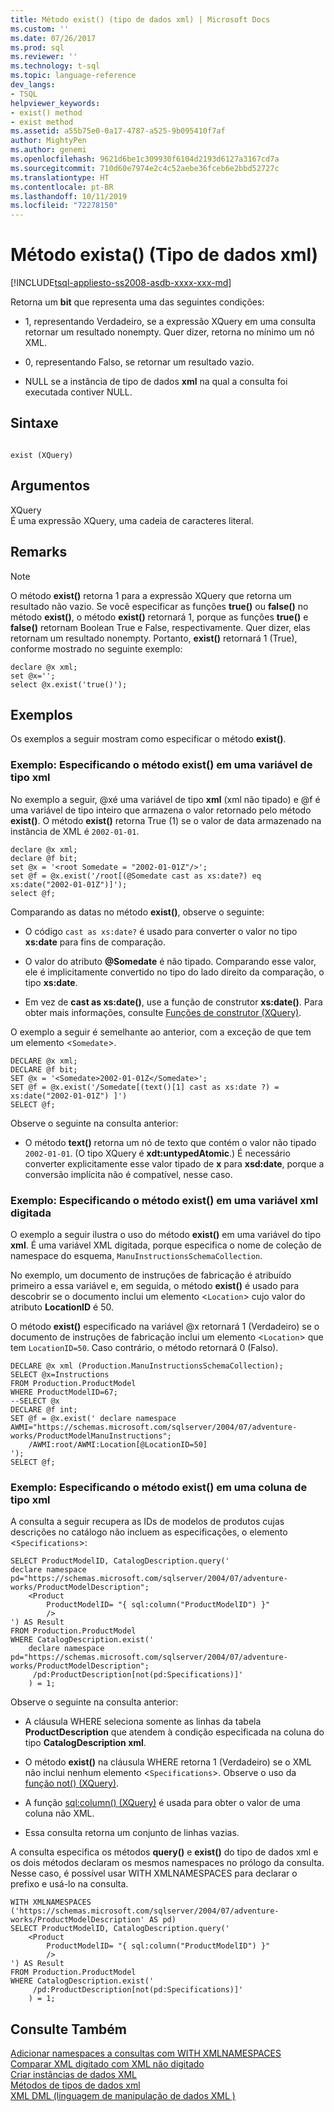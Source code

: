 ```yaml
---
title: Método exist() (tipo de dados xml) | Microsoft Docs
ms.custom: ''
ms.date: 07/26/2017
ms.prod: sql
ms.reviewer: ''
ms.technology: t-sql
ms.topic: language-reference
dev_langs:
- TSQL
helpviewer_keywords:
- exist() method
- exist method
ms.assetid: a55b75e0-0a17-4787-a525-9b095410f7af
author: MightyPen
ms.author: genemi
ms.openlocfilehash: 9621d6be1c309930f6104d2193d6127a3167cd7a
ms.sourcegitcommit: 710d60e7974e2c4c52aebe36fceb6e2bbd52727c
ms.translationtype: HT
ms.contentlocale: pt-BR
ms.lasthandoff: 10/11/2019
ms.locfileid: "72278150"
---
```

# <a name="exist-method-xml-data-type"></a>Método exista() (Tipo de dados xml)
[!INCLUDE[tsql-appliesto-ss2008-asdb-xxxx-xxx-md](../../includes/tsql-appliesto-ss2008-asdb-xxxx-xxx-md.md)]

  Retorna um **bit** que representa uma das seguintes condições:  
  
-   1, representando Verdadeiro, se a expressão XQuery em uma consulta retornar um resultado nonempty. Quer dizer, retorna no mínimo um nó XML.  
  
-   0, representando Falso, se retornar um resultado vazio.  
  
-   NULL se a instância de tipo de dados **xml** na qual a consulta foi executada contiver NULL.  
  
## <a name="syntax"></a>Sintaxe  
  
```  
  
exist (XQuery)   
```  
  
## <a name="arguments"></a>Argumentos  
 XQuery  
 É uma expressão XQuery, uma cadeia de caracteres literal.  
  
## <a name="remarks"></a>Remarks  
  
> [!NOTE]  
>  O método **exist()** retorna 1 para a expressão XQuery que retorna um resultado não vazio. Se você especificar as funções **true()** ou **false()** no método **exist()**, o método **exist()** retornará 1, porque as funções **true()** e **false()** retornam Boolean True e False, respectivamente. Quer dizer, elas retornam um resultado nonempty. Portanto, **exist()** retornará 1 (True), conforme mostrado no seguinte exemplo:  
  
```  
declare @x xml;  
set @x='';  
select @x.exist('true()');   
```  
  
## <a name="examples"></a>Exemplos  
 Os exemplos a seguir mostram como especificar o método **exist()**.  
  
### <a name="example-specifying-the-exist-method-against-an-xml-type-variable"></a>Exemplo: Especificando o método exist() em uma variável de tipo xml  
 No exemplo a seguir, @xé uma variável de tipo **xml** (xml não tipado) e @f é uma variável de tipo inteiro que armazena o valor retornado pelo método **exist()**. O método **exist()** retorna True (1) se o valor de data armazenado na instância de XML é `2002-01-01`.  
  
```  
declare @x xml;  
declare @f bit;  
set @x = '<root Somedate = "2002-01-01Z"/>';  
set @f = @x.exist('/root[(@Somedate cast as xs:date?) eq xs:date("2002-01-01Z")]');  
select @f;  
```  
  
 Comparando as datas no método **exist()**, observe o seguinte:  
  
-   O código `cast as xs:date?` é usado para converter o valor no tipo **xs:date** para fins de comparação.  
  
-   O valor do atributo **\@Somedate** é não tipado. Comparando esse valor, ele é implicitamente convertido no tipo do lado direito da comparação, o tipo **xs:date**.  
  
-   Em vez de **cast as xs:date()**, use a função de construtor **xs:date()**. Para obter mais informações, consulte [Funções de construtor &#40;XQuery&#41;](../../xquery/constructor-functions-xquery.md).  
  
 O exemplo a seguir é semelhante ao anterior, com a exceção de que tem um elemento <`Somedate`>.  
  
```  
DECLARE @x xml;  
DECLARE @f bit;  
SET @x = '<Somedate>2002-01-01Z</Somedate>';  
SET @f = @x.exist('/Somedate[(text()[1] cast as xs:date ?) = xs:date("2002-01-01Z") ]')  
SELECT @f;  
```  
  
 Observe o seguinte na consulta anterior:  
  
-   O método **text()** retorna um nó de texto que contém o valor não tipado `2002-01-01`. (O tipo XQuery é **xdt:untypedAtomic**.) É necessário converter explicitamente esse valor tipado de **x** para **xsd:date**, porque a conversão implícita não é compatível, nesse caso.  
  
### <a name="example-specifying-the-exist-method-against-a-typed-xml-variable"></a>Exemplo: Especificando o método exist() em uma variável xml digitada  
 O exemplo a seguir ilustra o uso do método **exist()** em uma variável do tipo **xml**. É uma variável XML digitada, porque especifica o nome de coleção de namespace do esquema, `ManuInstructionsSchemaCollection`.  
  
 No exemplo, um documento de instruções de fabricação é atribuído primeiro a essa variável e, em seguida, o método **exist()** é usado para descobrir se o documento inclui um elemento <`Location`> cujo valor do atributo **LocationID** é 50.  
  
 O método **exist()** especificado na variável @x retornará 1 (Verdadeiro) se o documento de instruções de fabricação inclui um elemento <`Location`> que tem `LocationID=50`. Caso contrário, o método retornará 0 (Falso).  
  
```  
DECLARE @x xml (Production.ManuInstructionsSchemaCollection);  
SELECT @x=Instructions  
FROM Production.ProductModel  
WHERE ProductModelID=67;  
--SELECT @x  
DECLARE @f int;  
SET @f = @x.exist(' declare namespace AWMI="https://schemas.microsoft.com/sqlserver/2004/07/adventure-works/ProductModelManuInstructions";  
    /AWMI:root/AWMI:Location[@LocationID=50]  
');  
SELECT @f;  
```  
  
### <a name="example-specifying-the-exist-method-against-an-xml-type-column"></a>Exemplo: Especificando o método exist() em uma coluna de tipo xml  
 A consulta a seguir recupera as IDs de modelos de produtos cujas descrições no catálogo não incluem as especificações, o elemento <`Specifications`>:  
  
```  
SELECT ProductModelID, CatalogDescription.query('  
declare namespace pd="https://schemas.microsoft.com/sqlserver/2004/07/adventure-works/ProductModelDescription";  
    <Product   
        ProductModelID= "{ sql:column("ProductModelID") }"   
        />  
') AS Result  
FROM Production.ProductModel  
WHERE CatalogDescription.exist('  
    declare namespace  pd="https://schemas.microsoft.com/sqlserver/2004/07/adventure-works/ProductModelDescription";  
     /pd:ProductDescription[not(pd:Specifications)]'  
    ) = 1;  
```  
  
 Observe o seguinte na consulta anterior:  
  
-   A cláusula WHERE seleciona somente as linhas da tabela **ProductDescription** que atendem à condição especificada na coluna do tipo **CatalogDescription xml**.  
  
-   O método **exist()** na cláusula WHERE retorna 1 (Verdadeiro) se o XML não inclui nenhum elemento <`Specifications`>. Observe o uso da [função not() (XQuery)](../../xquery/functions-on-boolean-values-not-function.md).  
  
-   A função [sql:column() (XQuery)](../../xquery/xquery-extension-functions-sql-column.md) é usada para obter o valor de uma coluna não XML.  
  
-   Essa consulta retorna um conjunto de linhas vazias.  
  
 A consulta especifica os métodos **query()** e **exist()** do tipo de dados xml e os dois métodos declaram os mesmos namespaces no prólogo da consulta. Nesse caso, é possível usar WITH XMLNAMESPACES para declarar o prefixo e usá-lo na consulta.  
  
```  
WITH XMLNAMESPACES ('https://schemas.microsoft.com/sqlserver/2004/07/adventure-works/ProductModelDescription' AS pd)  
SELECT ProductModelID, CatalogDescription.query('  
    <Product   
        ProductModelID= "{ sql:column("ProductModelID") }"   
        />  
') AS Result  
FROM Production.ProductModel  
WHERE CatalogDescription.exist('  
     /pd:ProductDescription[not(pd:Specifications)]'  
    ) = 1;  
```  
  
## <a name="see-also"></a>Consulte Também  
 [Adicionar namespaces a consultas com WITH XMLNAMESPACES](../../relational-databases/xml/add-namespaces-to-queries-with-with-xmlnamespaces.md)   
 [Comparar XML digitado com XML não digitado](../../relational-databases/xml/compare-typed-xml-to-untyped-xml.md)   
 [Criar instâncias de dados XML](../../relational-databases/xml/create-instances-of-xml-data.md)   
 [Métodos de tipos de dados xml](../../t-sql/xml/xml-data-type-methods.md)   
 [XML DML &#40;linguagem de manipulação de dados XML &#41;](../../t-sql/xml/xml-data-modification-language-xml-dml.md)  
  
  

